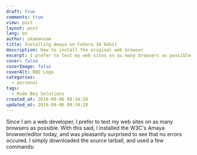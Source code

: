 ```yaml
---
draft: true
comments: true
view: post
layout: post
lang: en
author: skamansam
title: Installing Amaya on Fedora 10 64bit
description: How to install the original web browser
excerpt: I prefer to test my web sites on as many browsers as possible
cover: false
coverImage: false
coverAlt: RBE Logo
categories:
  - personal
tags:
  - Rude Boy Solutions
created_at: 2016-09-06 09:34:28
updated_at: 2016-09-06 09:34:28
---
```


Since I am a web developer, I prefer to test my web sites on as many browsers as
possible. With this said, I installed the W3C's Amaya browser/editor today, and
was pleasantly surprised to see that no errors occured. I simply downloaded the
source tarball, and used a few commands:

<code>

</code>
